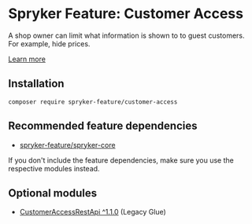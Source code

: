 # Spryker Feature: Customer Access

A shop owner can limit what information is shown to to guest customers. For example, hide prices.

[Learn more](https://docs.spryker.com/docs/pbc/all/customer-relationship-management/202307.0/customer-access-feature-overview.html)

## Installation

```
composer require spryker-feature/customer-access
```

## Recommended feature dependencies
- [spryker-feature/spryker-core](https://github.com/spryker-feature/spryker-core)

If you don't include the feature dependencies, make sure you use the respective modules instead.

## Optional modules
- [CustomerAccessRestApi ^1.1.0](https://github.com/spryker/customer-access-rest-api) (Legacy Glue)
